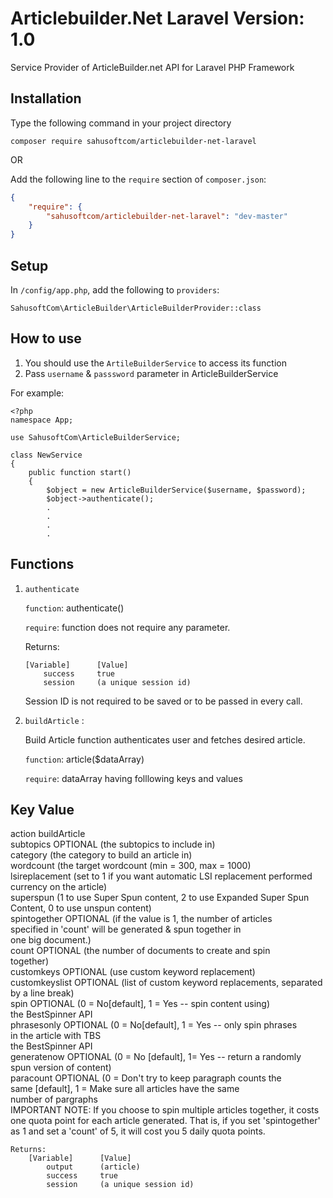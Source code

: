 Articlebuilder.Net Laravel Version: 1.0
==========================

Service Provider of ArticleBuilder.net API for Laravel PHP Framework

## Installation

Type the following command in your project directory

`composer require sahusoftcom/articlebuilder-net-laravel`

OR

Add the following line to the `require` section of `composer.json`:

```json
{
    "require": {
        "sahusoftcom/articlebuilder-net-laravel": "dev-master"
    }
}
```

## Setup

In `/config/app.php`, add the following to `providers`:
  
```
SahusoftCom\ArticleBuilder\ArticleBuilderProvider::class
```

## How to use

1. You should use the `ArtileBuilderService` to access its function
2. Pass `username` & `passsword` parameter in ArticleBuilderService

For example:

```
<?php
namespace App;
 
use SahusoftCom\ArticleBuilderService;

class NewService
{
	public function start()
	{
		$object = new ArticleBuilderService($username, $password);
		$object->authenticate();
		.
		.
		.
		.
```

## Functions

1.	`authenticate`

	`function`: authenticate()
	
	`require`:	function does not require any parameter.
	
	Returns: 

		[Variable]   	[Value]
			success		true
			session		(a unique session id)

	Session ID is not required to be saved or to be passed in every call.

2.	`buildArticle` :

	Build Article function authenticates user and fetches desired article.

	`function`: article($dataArray)

	`require`:	dataArray having folllowing keys and values

  Key 	   		    Value        											   
 ----------------------------------------------------------------------------- 
  action    	   buildArticle										   	       
  subtopics    	   OPTIONAL (the subtopics to include in)					   
  category	 	   (the category to build an article in) 					   
  wordcount 	   (the target wordcount (min = 300, max = 1000) 			   
  lsireplacement   (set to 1 if you want automatic LSI replacement performed   
  				   currency on the article) 								   
  superspun        (1 to use Super Spun content, 2 to use Expanded Super Spun  
   				   Content, 0 to use unspun content)						   
  spintogether     OPTIONAL (if the value is 1, the number of articles         
  				   specified in 'count' will be generated & spun together in   
  				   one big document.)										   
  count 		   OPTIONAL (the number of documents to create and spin        
  				   together)						  						   
  customkeys	   OPTIONAL (use custom keyword replacement) 				   
  customkeyslist   OPTIONAL (list of custom keyword replacements, separated by 
  				   a line break)											   
  spin 			   OPTIONAL (0 = No[default], 1 = Yes -- spin content using)   
      			   the BestSpinner API 										   
  phrasesonly 	   OPTIONAL (0 = No[default], 1 = Yes -- only spin phrases     
  				   in the article with TBS 									   
      			   the BestSpinner API 										   
  generatenow	   OPTIONAL (0 = No [default], 1= Yes -- return a randomly     
   				   spun version of content) 							       
  paracount  	   OPTIONAL (0 = Don't try to keep paragraph counts the 	   
  				   same [default], 1 = Make sure all articles have the same    
  				   number of pargraphs										   
IMPORTANT NOTE: If you choose to spin multiple articles together, it costs one quota point for each article generated. That is, if you set 'spintogether' as 1 and set a 'count' of 5, it will cost you 5 daily quota points.

	Returns:
		[Variable]   	[Value]
			output 		(article)
			success		true
			session		(a unique session id)
	







